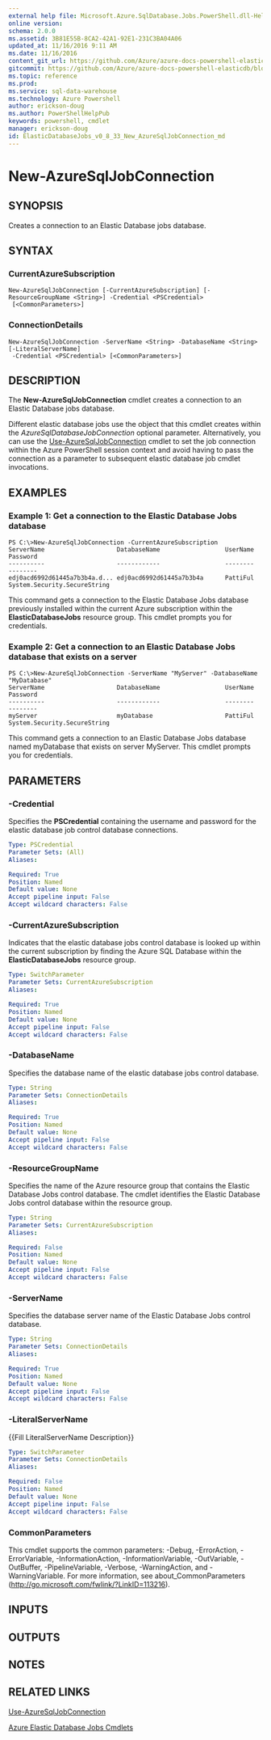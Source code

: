 ```yaml
---
external help file: Microsoft.Azure.SqlDatabase.Jobs.PowerShell.dll-Help.xml
online version:
schema: 2.0.0
ms.assetid: 3B81E55B-8CA2-42A1-92E1-231C3BA04A06
updated_at: 11/16/2016 9:11 AM
ms.date: 11/16/2016
content_git_url: https://github.com/Azure/azure-docs-powershell-elasticdb/blob/master/ElasticDB/ElasticDatabaseJobs/v0.8.33/New-AzureSqlJobConnection.md
gitcommit: https://github.com/Azure/azure-docs-powershell-elasticdb/blob/b6a4e720f68675b3b0e9f6aa6be6e55d3ebdc390/ElasticDB/ElasticDatabaseJobs/v0.8.33/New-AzureSqlJobConnection.md
ms.topic: reference
ms.prod: 
ms.service: sql-data-warehouse
ms.technology: Azure Powershell
author: erickson-doug
ms.author: PowerShellHelpPub
keywords: powershell, cmdlet
manager: erickson-doug
id: ElasticDatabaseJobs_v0_8_33_New_AzureSqlJobConnection_md
---
```


# New-AzureSqlJobConnection

## SYNOPSIS
Creates a connection to an Elastic Database jobs database.

## SYNTAX

### CurrentAzureSubscription
```
New-AzureSqlJobConnection [-CurrentAzureSubscription] [-ResourceGroupName <String>] -Credential <PSCredential>
 [<CommonParameters>]
```

### ConnectionDetails
```
New-AzureSqlJobConnection -ServerName <String> -DatabaseName <String> [-LiteralServerName]
 -Credential <PSCredential> [<CommonParameters>]
```

## DESCRIPTION
The **New-AzureSqlJobConnection** cmdlet creates a connection to an Elastic Database jobs database.

Different elastic database jobs use the object that this cmdlet creates within the *AzureSqlDatabaseJobConnection* optional parameter.
Alternatively, you can use the [Use-AzureSqlJobConnection](./Use-AzureSqlJobConnection.md) cmdlet to set the job connection within the Azure PowerShell session context and avoid having to pass the connection as a parameter to subsequent elastic database job cmdlet invocations.

## EXAMPLES

### Example 1: Get a connection to the Elastic Database Jobs database
```
PS C:\>New-AzureSqlJobConnection -CurrentAzureSubscription
ServerName                    DatabaseName                  UserName                                           Password
----------                    ------------                  --------                                           --------
edj0acd6992d61445a7b3b4a.d... edj0acd6992d61445a7b3b4a      PattiFul                         System.Security.SecureString
```

This command gets a connection to the Elastic Database Jobs database previously installed within the current Azure subscription within the __ElasticDatabaseJobs__ resource group.
This cmdlet prompts you for credentials.

### Example 2: Get a connection to an Elastic Database Jobs database that exists on a server
```
PS C:\>New-AzureSqlJobConnection -ServerName "MyServer" -DatabaseName "MyDatabase"
ServerName                    DatabaseName                  UserName                                           Password
----------                    ------------                  --------                                           --------
myServer                      myDatabase                    PattiFul                         System.Security.SecureString
```

This command gets a connection to an Elastic Database Jobs database named myDatabase that exists on server MyServer.
This cmdlet prompts you for credentials.

## PARAMETERS

### -Credential
Specifies the **PSCredential** containing the username and password for the elastic database job control database connections.

```yaml
Type: PSCredential
Parameter Sets: (All)
Aliases:

Required: True
Position: Named
Default value: None
Accept pipeline input: False
Accept wildcard characters: False
```

### -CurrentAzureSubscription
Indicates that the elastic database jobs control database is looked up within the current subscription by finding the Azure SQL Database within the __ElasticDatabaseJobs__ resource group.

```yaml
Type: SwitchParameter
Parameter Sets: CurrentAzureSubscription
Aliases:

Required: True
Position: Named
Default value: None
Accept pipeline input: False
Accept wildcard characters: False
```

### -DatabaseName
Specifies the database name of the elastic database jobs control database.

```yaml
Type: String
Parameter Sets: ConnectionDetails
Aliases:

Required: True
Position: Named
Default value: None
Accept pipeline input: False
Accept wildcard characters: False
```

### -ResourceGroupName
Specifies the name of the Azure resource group that contains the Elastic Database Jobs control database.
The cmdlet identifies the Elastic Database Jobs control database within the resource group.

```yaml
Type: String
Parameter Sets: CurrentAzureSubscription
Aliases:

Required: False
Position: Named
Default value: None
Accept pipeline input: False
Accept wildcard characters: False
```

### -ServerName
Specifies the database server name of the Elastic Database Jobs control database.

```yaml
Type: String
Parameter Sets: ConnectionDetails
Aliases:

Required: True
Position: Named
Default value: None
Accept pipeline input: False
Accept wildcard characters: False
```

### -LiteralServerName
{{Fill LiteralServerName Description}}

```yaml
Type: SwitchParameter
Parameter Sets: ConnectionDetails
Aliases:

Required: False
Position: Named
Default value: None
Accept pipeline input: False
Accept wildcard characters: False
```

### CommonParameters
This cmdlet supports the common parameters: -Debug, -ErrorAction, -ErrorVariable, -InformationAction, -InformationVariable, -OutVariable, -OutBuffer, -PipelineVariable, -Verbose, -WarningAction, and -WarningVariable. For more information, see about_CommonParameters (http://go.microsoft.com/fwlink/?LinkID=113216).

## INPUTS

## OUTPUTS

## NOTES

## RELATED LINKS

[Use-AzureSqlJobConnection](xref:ElasticDatabaseJobs/v0.8.33/Use-AzureSqlJobConnection.md)

[Azure Elastic Database Jobs Cmdlets](xref:ElasticDatabaseJobs/v0.8.33/ElasticDatabaseJobs.md)
